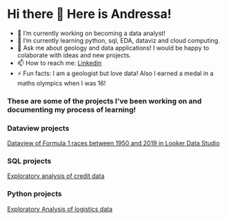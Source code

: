 # Hi there 👋 Here is Andressa!

- 🔭 I’m currently working on becoming a data analyst!
- 🌱 I’m currently learning python, sql, EDA, dataviz and cloud computing.
- 💬 Ask me about geology and data applications! I would be happy to colaborate with ideas and new projects.
- 📫 How to reach me: [Linkedin](https://www.linkedin.com/in/andressa-yumi-portella/) 
- ⚡ Fun facts: I am a geologist but love data! Also I earned a medal in a maths olympics when I was 16! 

### These are some of the projects I've been working on and documenting my process of learning!

### Dataview projects
[Dataview of Formula 1 races between 1950 and 2019 in Looker Data Studio](https://github.com/ayportella/dataview/tree/main/01_looker_formula1)

### SQL projects
[Exploratory analysis of credit data](https://github.com/ayportella/05-sql/blob/main/35_credit_data_exploratory_analysis_project.ipynb/)


### Python projects
[Exploratory Analysis of logistics data](https://github.com/ayportella/02_data_analytics/blob/main/17_exploratory_data_analysis_project.ipynb)

<!--
**ayportella/ayportella** is a ✨ _special_ ✨ repository because its `README.md` (this file) appears on your GitHub profile.

Here are some ideas to get you started:

- 🔭 I’m currently working on ...
- 🌱 I’m currently learning ...
- 👯 I’m looking to collaborate on ...
- 🤔 I’m looking for help with ...
- 💬 Ask me about ...
- 📫 How to reach me: ...
- 😄 Pronouns: ...
- ⚡ Fun fact: ...
-->
